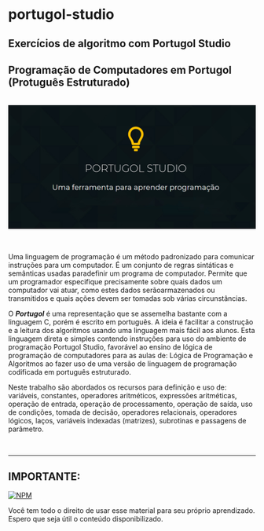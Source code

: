 # portugol-studio

## Exercícios de algoritmo com Portugol Studio


 ## Programação de Computadores em Portugol (Protuguês Estruturado) 


<br><img src="logo.jpg" alt="logo python no formato png">

<br><p>Uma linguagem de programação é um método padronizado para comunicar instruções para um computador. É um conjunto de regras sintáticas e semânticas usadas paradefinir um programa de computador. Permite que um programador especifique precisamente sobre quais dados um computador vai atuar, como estes dados serãoarmazenados ou transmitidos e quais ações devem ser tomadas sob várias circunstâncias.

O _**Portugol**_ é uma representação que se assemelha bastante com a linguagem C, porém é escrito em português. A ideia é facilitar a construção e a leitura dos algoritmos usando uma linguagem mais fácil aos alunos. Esta linguagem direta e simples contendo instruções para uso do ambiente de programação Portugol Studio, favorável ao ensino de lógica de programação de computadores para as aulas de: Lógica de Programação e Algoritmos ao fazer uso de uma versão de linguagem de programação codificada em português estruturado.

Neste trabalho são abordados os recursos para definição e uso de: variáveis, constantes, operadores aritméticos, expressões aritméticas, operação de entrada, operação de processamento, operação de saída, uso de condições, tomada de decisão, operadores relacionais, operadores lógicos, laços, variáveis indexadas (matrizes), subrotinas e passagens de parâmetro.</p><br>

***
## IMPORTANTE:
 

 [![NPM](https://img.shields.io/npm/l/react)](https://github.com/RonaldoBento/portugol-studio/blob/main/LICENSE) 
 
 <p>Você tem todo o direito de usar esse material para seu próprio aprendizado. Espero que seja útil o conteúdo disponibilizado.</p><br>
